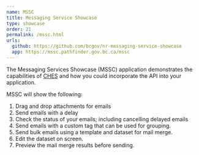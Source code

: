 ```yaml
---
name: MSSC
title: Messaging Service Showcase
type: showcase
order: 21
permalink: /mssc.html
urls:
  github: https://github.com/bcgov/nr-messaging-service-showcase
  app: https://mssc.pathfinder.gov.bc.ca/mssc
---
```

The Messaging Services Showcase (MSSC) application demonstrates the capabilities of [CHES](#CHES) and how you could incorporate the API into your application.  

MSSC will show the following:

1. Drag and drop attachments for emails 
1. Send emails with a delay
1. Check the status of your emails; including cancelling delayed emails
1. Send emails with a custom tag that can be used for grouping.  
1. Send bulk emails using a template and dataset for mail merge.  
1. Edit the dataset on screen.  
1. Preview the mail merge results before sending.     

